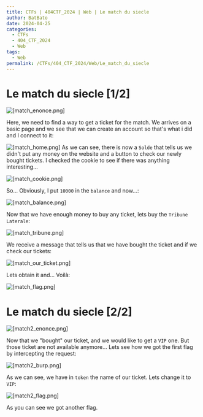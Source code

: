 ```yaml
---
title: CTFs | 404CTF_2024 | Web | Le match du siecle
author: BatBato
date: 2024-04-25
categories:
  - CTFs
  - 404_CTF_2024
  - Web
tags:
  - Web
permalink: /CTFs/404_CTF_2024/Web/Le_match_du_siecle
---
```

# Le match du siecle \[1/2\]

![[match_enonce.png]](https://raw.githubusercontent.com/Nouman404/nouman404.github.io/main/_posts/CTFs/404_CTF_2024/Web/Photos/match_enonce.png)

Here, we need to find a way to get a ticket for the match. We arrives on a basic page and we see that we can create an account so that's what i did and I connect to it:

![[match_home.png]](https://raw.githubusercontent.com/Nouman404/nouman404.github.io/main/_posts/CTFs/404_CTF_2024/Web/Photos/match_home.png)
As we can see, there is now a `Solde` that tells us we didn't put any money on the website and a button to check our newly bought tickets. I checked the cookie to see if there was anything interesting...

![[match_cookie.png]](https://raw.githubusercontent.com/Nouman404/nouman404.github.io/main/_posts/CTFs/404_CTF_2024/Web/Photos/match_cookie.png)

So... Obviously, I put `10000` in the `balance` and now...:

![[match_balance.png]](https://raw.githubusercontent.com/Nouman404/nouman404.github.io/main/_posts/CTFs/404_CTF_2024/Web/Photos/match_balance.png)

Now that we have enough money to buy any ticket, lets buy the `Tribune Laterale`:

![[match_tribune.png]](https://raw.githubusercontent.com/Nouman404/nouman404.github.io/main/_posts/CTFs/404_CTF_2024/Web/Photos/match_tribune.png)

We receive a message that tells us that we have bought the ticket and if we check our tickets:

![[match_our_ticket.png]](https://raw.githubusercontent.com/Nouman404/nouman404.github.io/main/_posts/CTFs/404_CTF_2024/Web/Photos/match_our_ticket.png)

Lets obtain it and... Voilà:

![[match_flag.png]](https://raw.githubusercontent.com/Nouman404/nouman404.github.io/main/_posts/CTFs/404_CTF_2024/Web/Photos/match_flag.png)

# Le match du siecle \[2/2]

![[match2_enonce.png]](https://raw.githubusercontent.com/Nouman404/nouman404.github.io/main/_posts/CTFs/404_CTF_2024/Web/Photos/match2_enonce.png)

Now that we "bought" our ticket, and we would like to get a `VIP` one. But those ticket are not available anymore... Lets see how we got the first flag by intercepting the request:

![[match2_burp.png]](https://raw.githubusercontent.com/Nouman404/nouman404.github.io/main/_posts/CTFs/404_CTF_2024/Web/Photos/match2_burp.png)

As we can see, we have in `token` the name of our ticket. Lets change it to `VIP`:

![[match2_flag.png]](https://raw.githubusercontent.com/Nouman404/nouman404.github.io/main/_posts/CTFs/404_CTF_2024/Web/Photos/match2_flag.png)

As you can see we got another flag.